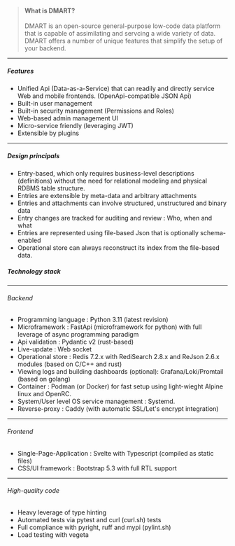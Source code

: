 <script lang="ts">
  import { Col, Container, Row } from "sveltestrap";
  import Icon from "@/components/Icon.svelte";

</script>
<Container fluid={true} class="pt-4 ps-4 pe-4">
<Row><Col>

> #### What is DMART?
> DMART is an open-source general-purpose low-code data platform that is capable of assimilating and servcing a wide variety of data.
> DMART offers a number of unique features that simplify the setup of your backend.

----

##### <Icon name="stars" class="text-success m-2 fs-2" /> Features

- Unified Api (Data-as-a-Service) that can readily and directly service Web and mobile frontends. (OpenApi-compatible JSON Api)
- Built-in user management
- Built-in security management (Permissions and Roles)
- Web-based admin management UI
- Micro-service friendly (leveraging JWT)
- Extensible by plugins

----

##### <Icon name="bank" class="text-dark m-2 fs-2" /> Design principals

- Entry-based, which only requires business-level descriptions (definitions) without the need for relational modeling and physical RDBMS table structure.
- Entries are extensible by meta-data and arbitrary attachments
- Entries and attachments can involve structured, unstructured and binary data
- Entry changes are tracked for auditing and review : Who, when and what
- Entries are represented using file-based Json that is optionally schema-enabled
- Operational store can always reconstruct its index from the file-based data.

</Col><Col>


##### <Icon name="airplane-engines" class="text-primary m-2 fs-2" /> Technology stack
----

###### Backend

- Programming language : Python 3.11 (latest revision)
- Microframework : FastApi (microframework for python) with full leverage of async programming paradigm
- Api validation : Pydantic v2 (rust-based)
- Live-update : Web socket
- Operational store : Redis 7.2.x with RediSearch 2.8.x and ReJson 2.6.x modules (based on C/C++ and rust)
- Viewing logs and building dashboards (optional): Grafana/Loki/Promtail (based on golang)
- Container : Podman (or Docker) for fast setup using light-wieght Alpine linux and OpenRC.
- System/User level OS service management : Systemd.
- Reverse-proxy : Caddy (with automatic SSL/Let's encrypt integration)

----

###### Frontend

- Single-Page-Application : Svelte with Typescript (compiled as static files)
- CSS/UI framework : Bootstrap 5.3 with full RTL support

----

###### High-quality code

- Heavy leverage of type hinting
- Automated tests via pytest and curl (curl.sh) tests
- Full compliance with pyright, ruff and mypi (pylint.sh)
- Load testing with vegeta

</Col></Row></Container>
